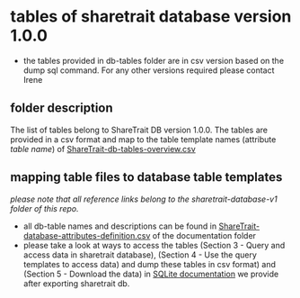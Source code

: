 # tables of sharetrait database version 1.0.0

- the tables provided in db-tables folder are in csv version based on the dump sql command. For any other versions required please contact Irene 

## folder description

The list of tables belong to ShareTrait DB version 1.0.0. 
The tables are provided in a csv format and map to the table template names (attribute *table name*) of [ShareTrait-db-tables-overview.csv](https://github.com/ShareTraitProject/ShareTraitDatabase/blob/main/sharatrait-database-v1/db-documentation/ShareTrait-database-tables-overview.csv) 

## mapping table files to database table templates

*please note that all reference links belong to the sharetrait-database-v1 folder of this repo.*
- all db-table names and descriptions can be found in [ShareTrait-database-attributes-definition.csv](https://github.com/ShareTraitProject/ShareTraitDatabase/blob/main/sharatrait-database-v1/db-documentation/ShareTrait-database-attributes-definition.csv) of the documentation folder
- please take a look at ways to access the tables (Section 3 - Query and access data in sharetrait database), (Section 4 - Use the query templates to access data) and dump these tables in csv format) and (Section 5 - Download the data) in [SQLite documentation](https://github.com/ShareTraitProject/ShareTraitDatabase/tree/main/sharatrait-database-v1/db-export#sqlite) we provide after exporting sharetrait db.


